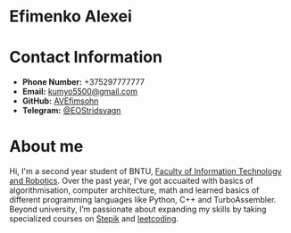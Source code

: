 # Efimenko Alexei

# Contact Information
- **Phone Number:** +375297777777
- **Email:** kumyo5500@gmail.com
- **GitHub:** [AVEfimsohn](https://github.com/AVEfimsohn)
- **Telegram:** [@EOStridsvagn](t.me/EOStridswagn)

# About me
Hi, I'm a second year student of BNTU, [Faculty of Information Technology and Robotics](https://bntu.by/en/faculties/fitr). Over the past year, I've got accuaited with 
basics of algorithmisation, computer architecture, math and learned basics of different programming languages like Python, C++ and TurboAssembler.
Beyond university, I’m passionate about expanding my skills by taking specialized courses on [Stepik](https://stepik.org/users/913765513/profile)
and [leetcoding](https://leetcode.com/u/senjorhilter/).
